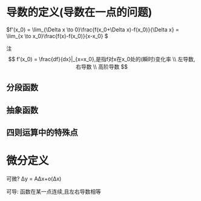 # 导数的定义(导数在一点的问题)
$f'(x_0) = \lim_{\Delta x \to 0}\frac{f(x_0+\Delta x)-f(x_0)}{\Delta x} = \lim_{x \to x_0}\frac{f(x)-f(x_0)}{x-x_0}  $ 

注
$$
f'(x_0) = \frac{df}{dx}|_{x=x_0},是指f对x在x_0处的(瞬时)变化率 \\
左导数,右导数 \\
高阶导数
$$

## 分段函数

## 抽象函数

## 四则运算中的特殊点


# 微分定义
可微?  Δy = AΔx+o(Δx)

可导: 函数在某一点连续,且左右导数相等


